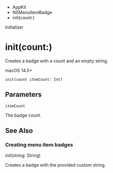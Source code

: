 

- AppKit
- NSMenuItemBadge
-  init(count:) 

Initializer

# init(count:)

Creates a badge with a count and an empty string.

macOS 14.0+

``` source
init(count itemCount: Int)
```

## Parameters 

`itemCount`  

The badge count.

## See Also

### Creating menu item badges

init(string: String)

Creates a badge with the provided custom string.

